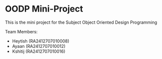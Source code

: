# OODP Mini-Project
This is the mini project for the Subject Object Oriented Design Programming

Team Members: 
- Heytish (RA2412707010008)
- Ayaan (RA2412707010012)
- Kshitij (RA2412707010016)
